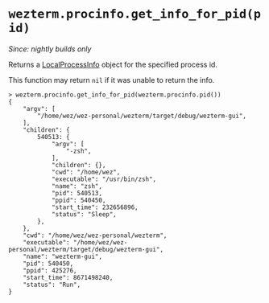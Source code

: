 # `wezterm.procinfo.get_info_for_pid(pid)`

*Since: nightly builds only*

Returns a [LocalProcessInfo](../LocalProcessInfo.md) object for the specified
process id.

This function may return `nil` if it was unable to return the info.

```
> wezterm.procinfo.get_info_for_pid(wezterm.procinfo.pid())
{
    "argv": [
        "/home/wez/wez-personal/wezterm/target/debug/wezterm-gui",
    ],
    "children": {
        540513: {
            "argv": [
                "-zsh",
            ],
            "children": {},
            "cwd": "/home/wez",
            "executable": "/usr/bin/zsh",
            "name": "zsh",
            "pid": 540513,
            "ppid": 540450,
            "start_time": 232656896,
            "status": "Sleep",
        },
    },
    "cwd": "/home/wez/wez-personal/wezterm",
    "executable": "/home/wez/wez-personal/wezterm/target/debug/wezterm-gui",
    "name": "wezterm-gui",
    "pid": 540450,
    "ppid": 425276,
    "start_time": 8671498240,
    "status": "Run",
}
```
